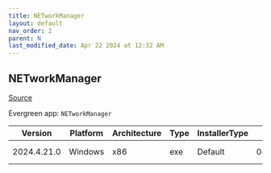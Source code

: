 ```yaml
---
title: NETworkManager
layout: default
nav_order: 2
parent: N
last_modified_date: Apr 22 2024 at 12:32 AM
---
```


## NETworkManager

[Source](https://github.com/BornToBeRoot/NETworkManager)

Evergreen app: `NETworkManager`

| Version     | Platform | Architecture | Type | InstallerType | Date       | Size     | URI                                                                                                                                                                                                                                    |
| ----------- | -------- | ------------ | ---- | ------------- | ---------- | -------- | -------------------------------------------------------------------------------------------------------------------------------------------------------------------------------------------------------------------------------------- |
| 2024.4.21.0 | Windows  | x86          | exe  | Default       | 04/21/2024 | 18950390 | [https://github.com/BornToBeRoot/NETworkManager/releases/download/2024.4.21.0/NETworkManager_2024.4.21.0_Setup.exe](https://github.com/BornToBeRoot/NETworkManager/releases/download/2024.4.21.0/NETworkManager_2024.4.21.0_Setup.exe) |
